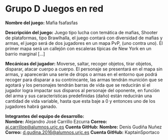 # Grupo D Juegos en red 

**Nombre del juego:** Mafia fsafasfas

**Descripción del juego:** Juego tipo lucha con temática de mafias, Shooter de plataformas, tipo Brawlhalla, el juego contará con diversidad de mafias y armas, el juego será de dos jugadores en un mapa PvP, (uno contra uno).   El primer mapa será un callejón con escaleras típicas de New York en un barrio marginal [...]

**Mecánicas del jugador:**  Moverse, saltar, recoger objetos, tirar objetos, disparar, atacar cuerpo a cuerpo.
El personaje se presentará en el mapa sin armas, y aparecerán una serie de drops o armas en el entorno que podrá recoger para disparar a su contrincante, las armas tendrán munición que se agotará y los personajes tendrán barras de vida que se reducirán si el jugador logra impactar sus disparos al personaje del oponente, en función del arma y sus características predefinidas (daño) están reducirán una cantidad de vida variable, hasta que esta baje a 0 y entonces uno de los jugadores habrá ganado.

**Integrantes del equipo de desarrollo:**  
**Nombre:** Alejandro José Carrillo Ezcurra  **Correo:**  aj.carrilloe@alumnos.urjc.es   **Cuenta GitHub:**
**Nombre:** Denis Gudiña Nuñez  **Correo:**  d.gudina.2016@alumnos.urjc.es   **Cuenta GitHub:**  KaptainSportaco
